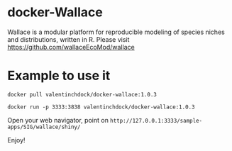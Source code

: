 # docker-Wallace
Wallace is a modular platform for reproducible modeling of species niches and distributions, written in R. Please visit https://github.com/wallaceEcoMod/wallace

# Example to use it
```
docker pull valentinchdock/docker-wallace:1.0.3

docker run -p 3333:3838 valentinchdock/docker-wallace:1.0.3
```
Open your web navigator, point on
`http://127.0.0.1:3333/sample-apps/SIG/wallace/shiny/`

Enjoy! 
